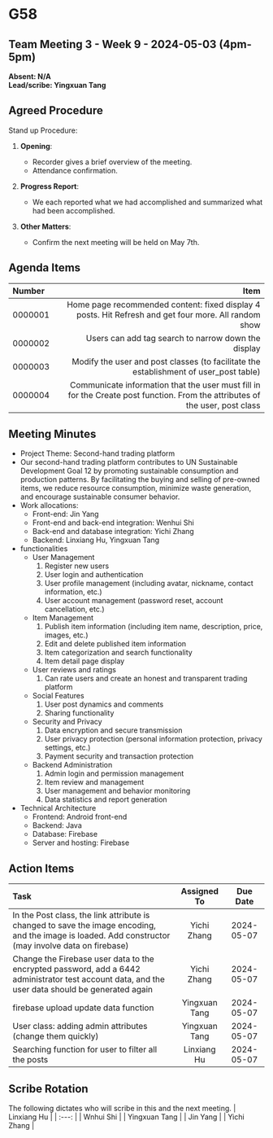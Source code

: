 # G58

## Team Meeting 3 - Week 9 - 2024-05-03 (4pm-5pm)
**Absent: N/A**
<br>
**Lead/scribe: Yingxuan Tang**

## Agreed Procedure
Stand up Procedure:
1. **Opening**:
    - Recorder gives a brief overview of the meeting.
    - Attendance confirmation.

2. **Progress Report**:
    - We each reported what we had accomplished and summarized what had been accomplished.

3. **Other Matters**:
    - Confirm the next meeting will be held on May 7th.


## Agenda Items
| Number  |                                                                                                                                                                                                                 Item |
|:--------|---------------------------------------------------------------------------------------------------------------------------------------------------------------------------------------------------------------------:|
| 0000001 |                                                                                                                 Home page recommended content: fixed display 4 posts. Hit Refresh and get four more. All random show |
| 0000002 |                                                                                                                                                                  Users can add tag search to narrow down the display |
| 0000003 |                                                                                                                                Modify the user and post classes (to facilitate the establishment of user_post table) |
| 0000004 |                                                                                         Communicate information that the user must fill in for the Create post function. From the attributes of the user, post class |

## Meeting Minutes
- Project Theme: Second-hand trading platform
- Our second-hand trading platform contributes to UN Sustainable Development Goal 12 by promoting sustainable consumption and production patterns. By facilitating the buying and selling of pre-owned items, we reduce resource consumption, minimize waste generation, and encourage sustainable consumer behavior.
- Work allocations:
    - Front-end: Jin Yang
    - Front-end and back-end integration: Wenhui Shi
    - Back-end and database integration: Yichi Zhang
    - Backend: Linxiang Hu, Yingxuan Tang
- functionalities
    -  User Management
        1. Register new users
        2. User login and authentication
        3. User profile management (including avatar, nickname, contact information, etc.)
        4. User account management (password reset, account cancellation, etc.)
    - Item Management
        1. Publish item information (including item name, description, price, images, etc.)
        2. Edit and delete published item information
        3. Item categorization and search functionality
        4. Item detail page display
    - User reviews and ratings
        1. Can rate users and create an honest and transparent trading platform
    - Social Features
        1. User post dynamics and comments
        2. Sharing functionality
    - Security and Privacy
        1. Data encryption and secure transmission
        2. User privacy protection (personal information protection, privacy settings, etc.)
        3. Payment security and transaction protection
    - Backend Administration
        1. Admin login and permission management
        2. Item review and management
        3. User management and behavior monitoring
        4. Data statistics and report generation
- Technical Architecture
    - Frontend: Android front-end
    - Backend: Java
    - Database: Firebase
    - Server and hosting: Firebase


## Action Items
| Task                                                                                                                                                 |  Assigned To  |  Due Date  |
|:-----------------------------------------------------------------------------------------------------------------------------------------------------|:-------------:|:----------:|
| In the Post class, the link attribute is changed to save the image encoding, and the image is loaded. Add constructor (may involve data on firebase) |  Yichi Zhang  | 2024-05-07 |
| Change the Firebase user data to the encrypted password, add a 6442 administrator test account data, and the user data should be generated again     |  Yichi Zhang  | 2024-05-07 |
| firebase upload update data function                                                                                                                 | Yingxuan Tang | 2024-05-07 |
| User class: adding admin attributes (change them quickly)                                                                                            | Yingxuan Tang | 2024-05-07 |
| Searching function for user to filter all the posts                                                                                                  |  Linxiang Hu  | 2024-05-07 |


## Scribe Rotation
The following dictates who will scribe in this and the next meeting.
| Linxiang Hu |
| :---: |
| Wnhui Shi |
| Yingxuan Tang |
| Jin Yang |
| Yichi Zhang |